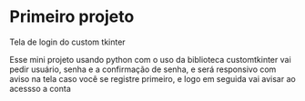 # Primeiro projeto
 Tela de login do custom tkinter

 Esse mini projeto usando python com o uso da biblioteca customtkinter vai pedir usuário, senha e a confirmação de senha, e será responsivo com aviso na tela caso você se registre primeiro, e logo em seguida vai avisar ao acessso a conta
